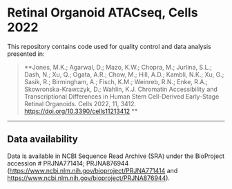 # Retinal Organoid ATACseq, Cells 2022

This repository contains code used for quality control and data analysis presented in: 

> **Jones, M.K.; Agarwal, D.; Mazo, K.W.; Chopra, M.; Jurlina, S.L.; Dash, N.; Xu, Q.; Ogata, A.R.; Chow, M.; Hill, A.D.; Kambli, N.K.; Xu, G.; Sasik, R.; Birmingham, A.; Fisch, K.M.; Weinreb, R.N.; Enke, R.A.; Skowronska-Krawczyk, D.; Wahlin, K.J. Chromatin Accessibility and Transcriptional Differences in Human Stem Cell-Derived Early-Stage Retinal Organoids. Cells 2022, 11, 3412. https://doi.org/10.3390/cells11213412 **

----

## Data availability

Data is available in NCBI Sequence Read Archive (SRA) under the BioProject accession # PRJNA771414; PRJNA876944 (https://www.ncbi.nlm.nih.gov/bioproject/PRJNA771414 and https://www.ncbi.nlm.nih.gov/bioproject/PRJNA876944).
